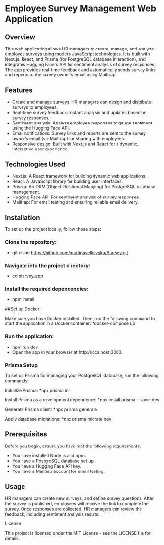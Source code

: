 # Employee Survey Management Web Application

## Overview 

This web application allows HR managers to create, manage, and analyze employee surveys using modern JavaScript technologies. It is built with Next.js, React, and Prisma (for PostgreSQL database interaction), and integrates Hugging Face's API for sentiment analysis of survey responses. The app provides real-time feedback and automatically sends survey links and reports to the survey owner's email using Mailtrap.

## Features
* Create and manage surveys: HR managers can design and distribute surveys to employees.
* Real-time survey feedback: Instant analysis and updates based on survey responses.
* Sentiment analysis: Analyze employee responses to gauge sentiment using the Hugging Face API.
* Email notifications: Survey links and reports are sent to the survey owner’s email (via Mailtrap) for sharing with employees.
* Responsive design: Built with Next.js and React for a dynamic, interactive user experience.

## Technologies Used
* Next.js: A React framework for building dynamic web applications.
* React: A JavaScript library for building user interfaces.
* Prisma: An ORM (Object-Relational Mapping) for PostgreSQL database management.
* Hugging Face API: For sentiment analysis of survey responses.
* Mailtrap: For email testing and ensuring reliable email delivery.

## Installation

To set up the project locally, follow these steps:

### Clone the repository:
* git clone https://github.com/martinavelkovska/Starvey.git

### Navigate into the project directory:
* cd starvey_app

### Install the required dependencies:
* npm install
  
##Set up Docker:

Make sure you have Docker installed. Then, run the following command to start the application in a Docker container:
*docker-compose up

### Run the application:
* npm run dev
* Open the app in your browser at http://localhost:3000.

### Prisma Setup
To set up Prisma for managing your PostgreSQL database, run the following commands:

Initialize Prisma:
*npx prisma init

Install Prisma as a development dependency:
*npx install prisma --save-dev

Generate Prisma client:
*npx prisma generate

Apply database migrations:
*npx prisma migrate dev

## Prerequisites

Before you begin, ensure you have met the following requirements:
* You have installed Node.js and npm.
* You have a PostgreSQL database set up.
* You have a Hugging Face API key.
* You have a Mailtrap account for email testing.

## Usage

HR managers can  create new surveys, and define survey questions.
After the survey is published, employees will receive the link to complete the survey.
Once responses are collected, HR managers can review the feedback, including sentiment analysis results.

License

This project is licensed under the MIT License - see the LICENSE file for details.
